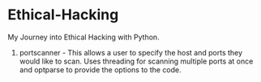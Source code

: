 # Ethical-Hacking
My Journey into Ethical Hacking with Python.

1. portscanner - This allows a user to specify the host and ports they would like to scan. Uses threading for scanning multiple ports at once and
 optparse to provide the options to the code.
